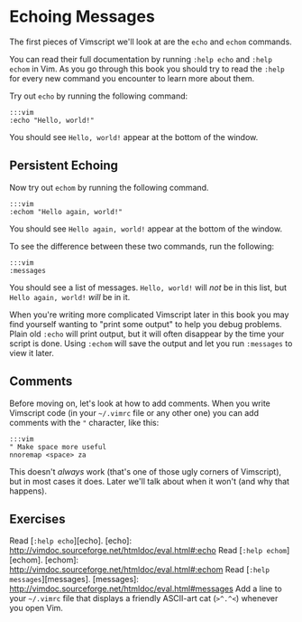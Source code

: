 Echoing Messages
================

The first pieces of Vimscript we'll look at are the `echo` and `echom` commands.

You can read their full documentation by running `:help echo` and `:help echom`
in Vim.  As you go through this book you should try to read the `:help` for
every new command you encounter to learn more about them.

Try out `echo` by running the following command:

    :::vim
    :echo "Hello, world!"

You should see `Hello, world!` appear at the bottom of the window.

Persistent Echoing
------------------

Now try out `echom` by running the following command.

    :::vim
    :echom "Hello again, world!"

You should see `Hello again, world!` appear at the bottom of the window.

To see the difference between these two commands, run the following:

    :::vim
    :messages

You should see a list of messages.  `Hello, world!` will *not* be in this list,
but `Hello again, world!` *will* be in it.

When you're writing more complicated Vimscript later in this book you may find
yourself wanting to "print some output" to help you debug problems.  Plain old
`:echo` will print output, but it will often disappear by the time your script
is done.  Using `:echom` will save the output and let you run `:messages` to
view it later.

Comments
--------

Before moving on, let's look at how to add comments.  When you write Vimscript
code (in your `~/.vimrc` file or any other one) you can add comments with the
`"` character, like this:

    :::vim
    " Make space more useful
    nnoremap <space> za

This doesn't *always* work (that's one of those ugly corners of Vimscript), but
in most cases it does.  Later we'll talk about when it won't (and why that
happens).

Exercises
---------

Read [`:help echo`][echo].
[echo]: http://vimdoc.sourceforge.net/htmldoc/eval.html#:echo
Read [`:help echom`][echom].
[echom]: http://vimdoc.sourceforge.net/htmldoc/eval.html#:echom
Read [`:help messages`][messages].
[messages]: http://vimdoc.sourceforge.net/htmldoc/eval.html#messages
Add a line to your `~/.vimrc` file that displays a friendly ASCII-art cat
(`>^.^<`) whenever you open Vim.
